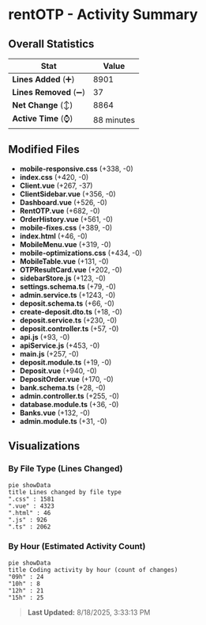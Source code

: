 # rentOTP - Activity Summary 

## Overall Statistics

| Stat                   | Value                                                             |
| ---------------------- | ----------------------------------------------------------------- |
| **Lines Added** (➕)   | 8901                                          |
| **Lines Removed** (➖) | 37                                        |
| **Net Change** (↕)    | 8864                |
| **Active Time** (⌚)   | 88 minutes |


## Modified Files
- **mobile-responsive.css** (+338, -0)
- **index.css** (+420, -0)
- **Client.vue** (+267, -37)
- **ClientSidebar.vue** (+356, -0)
- **Dashboard.vue** (+526, -0)
- **RentOTP.vue** (+682, -0)
- **OrderHistory.vue** (+561, -0)
- **mobile-fixes.css** (+389, -0)
- **index.html** (+46, -0)
- **MobileMenu.vue** (+319, -0)
- **mobile-optimizations.css** (+434, -0)
- **MobileTable.vue** (+131, -0)
- **OTPResultCard.vue** (+202, -0)
- **sidebarStore.js** (+123, -0)
- **settings.schema.ts** (+79, -0)
- **admin.service.ts** (+1243, -0)
- **deposit.schema.ts** (+66, -0)
- **create-deposit.dto.ts** (+18, -0)
- **deposit.service.ts** (+230, -0)
- **deposit.controller.ts** (+57, -0)
- **api.js** (+93, -0)
- **apiService.js** (+453, -0)
- **main.js** (+257, -0)
- **deposit.module.ts** (+19, -0)
- **Deposit.vue** (+940, -0)
- **DepositOrder.vue** (+170, -0)
- **bank.schema.ts** (+28, -0)
- **admin.controller.ts** (+255, -0)
- **database.module.ts** (+36, -0)
- **Banks.vue** (+132, -0)
- **admin.module.ts** (+31, -0)

## Visualizations

### By File Type (Lines Changed)

```mermaid
pie showData
title Lines changed by file type
".css" : 1581
".vue" : 4323
".html" : 46
".js" : 926
".ts" : 2062
```

### By Hour (Estimated Activity Count)

```mermaid
pie showData
title Coding activity by hour (count of changes)
"09h" : 24
"10h" : 8
"12h" : 21
"15h" : 25
```


> **Last Updated:** 8/18/2025, 3:33:13 PM